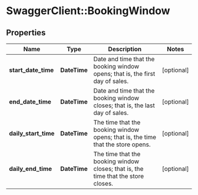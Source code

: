 # SwaggerClient::BookingWindow

## Properties
Name | Type | Description | Notes
------------ | ------------- | ------------- | -------------
**start_date_time** | **DateTime** | Date and time that the booking window opens; that is, the first day of sales. | [optional] 
**end_date_time** | **DateTime** | Date and time that the booking window closes; that is, the last day of sales. | [optional] 
**daily_start_time** | **DateTime** | The time that the booking window opens; that is, the time that the store opens. | [optional] 
**daily_end_time** | **DateTime** | The time that the booking window closes; that is, the time that the store closes. | [optional] 


